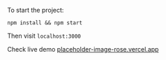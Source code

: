 To start the project:

`npm install && npm start`

Then visit `localhost:3000`

Check live demo [placeholder-image-rose.vercel.app](https://placeholder-image-rose.vercel.app/)
